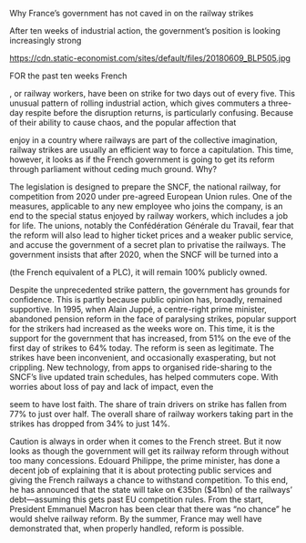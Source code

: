 Why France’s government has not caved in on the railway strikes

After ten weeks of industrial action, the government’s position is looking increasingly strong

https://cdn.static-economist.com/sites/default/files/20180609_BLP505.jpg

FOR the past ten weeks French 

, or railway workers, have been on strike for two days out of every five. This unusual pattern of rolling industrial action, which gives commuters a three-day respite before the disruption returns, is particularly confusing. Because of their ability to cause chaos, and the popular affection that 

 enjoy in a country where railways are part of the collective imagination, railway strikes are usually an efficient way to force a capitulation. This time, however, it looks as if the French government is going to get its reform through parliament without ceding much ground. Why?

The legislation is designed to prepare the SNCF, the national railway, for competition from 2020 under pre-agreed European Union rules. One of the measures, applicable to any new employee who joins the company, is an end to the special status enjoyed by railway workers, which includes a job for life. The unions, notably the Confédération Générale du Travail, fear that the reform will also lead to higher ticket prices and a weaker public service, and accuse the government of a secret plan to privatise the railways. The government insists that after 2020, when the SNCF will be turned into a 

 (the French equivalent of a PLC), it will remain 100% publicly owned.

Despite the unprecedented strike pattern, the government has grounds for confidence. This is partly because public opinion has, broadly, remained supportive. In 1995, when Alain Juppé, a centre-right prime minister, abandoned pension reform in the face of paralysing strikes, popular support for the strikers had increased as the weeks wore on. This time, it is the support for the government that has increased, from 51% on the eve of the first day of strikes to 64% today. The reform is seen as legitimate. The strikes have been inconvenient, and occasionally exasperating, but not crippling. New technology, from apps to organised ride-sharing to the SNCF’s live updated train schedules, has helped commuters cope. With worries about loss of pay and lack of impact, even the 

 seem to have lost faith. The share of train drivers on strike has fallen from 77% to just over half. The overall share of railway workers taking part in the strikes has dropped from 34% to just 14%. 

Caution is always in order when it comes to the French street. But it now looks as though the government will get its railway reform through without too many concessions. Edouard Philippe, the prime minister, has done a decent job of explaining that it is about protecting public services and giving the French railways a chance to withstand competition. To this end, he has announced that the state will take on €35bn ($41bn) of the railways’ debt—assuming this gets past EU competition rules. From the start, President Emmanuel Macron has been clear that there was “no chance” he would shelve railway reform. By the summer, France may well have demonstrated that, when properly handled, reform is possible.